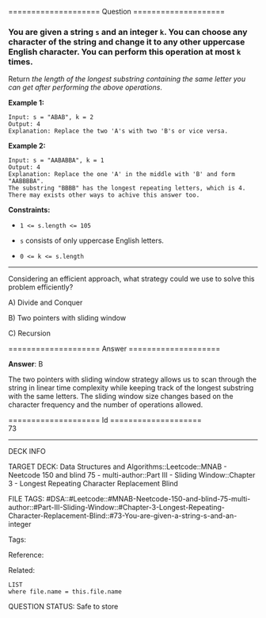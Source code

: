 ==================== Question ====================  

### You are given a string `s` and an integer `k`. You can choose any character of the string and change it to any other uppercase English character. You can perform this operation at most `k` times.

Return _the length of the longest substring containing the same letter you can get after performing the above operations_.

**Example 1:**

<!-- codeblock-start -->
<pre><code>Input: s = "ABAB", k = 2
Output: 4
Explanation: Replace the two 'A's with two 'B's or vice versa.
</code></pre>
<!-- codeblock-end -->

**Example 2:**

<!-- codeblock-start -->
<pre><code>Input: s = "AABABBA", k = 1
Output: 4
Explanation: Replace the one 'A' in the middle with 'B' and form "AABBBBA".
The substring "BBBB" has the longest repeating letters, which is 4.
There may exists other ways to achive this answer too.
</code></pre>
<!-- codeblock-end -->

**Constraints:**

- `1 <= s.length <= 105`

- `s` consists of only uppercase English letters.

- `0 <= k <= s.length`

---

Considering an efficient approach, what strategy could we use to solve this problem efficiently?

A) Divide and Conquer

B) Two pointers with sliding window

C) Recursion  

==================== Answer ====================  

**Answer**: B

The two pointers with sliding window strategy allows us to scan through the string in linear time complexity while keeping track of the longest substring with the same letters. The sliding window size changes based on the character frequency and the number of operations allowed.

==================== Id ====================  
73

---

DECK INFO

TARGET DECK: Data Structures and Algorithms::Leetcode::MNAB - Neetcode 150 and blind 75 - multi-author::Part III - Sliding Window::Chapter 3 - Longest Repeating Character Replacement Blind

FILE TAGS: #DSA::#Leetcode::#MNAB-Neetcode-150-and-blind-75-multi-author::#Part-III-Sliding-Window::#Chapter-3-Longest-Repeating-Character-Replacement-Blind::#73-You-are-given-a-string-s-and-an-integer

Tags:

Reference:

Related:

```dataview
LIST
where file.name = this.file.name
```
QUESTION STATUS: Safe to store

